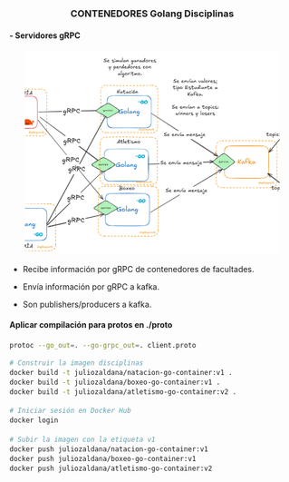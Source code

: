 ### <div align="center">CONTENEDORES Golang Disciplinas</div>

#### - Servidores gRPC

<div align="center">
<img src=disciplines.png width=450>
</div>


* Recibe información por gRPC de contenedores de facultades.

* Envía información por gRPC a kafka.

* Son publishers/producers a kafka.

#### Aplicar compilación para protos en ./proto

```bash
protoc --go_out=. --go-grpc_out=. client.proto
```

```bash
# Construir la imagen disciplinas
docker build -t juliozaldana/natacion-go-container:v1 .
docker build -t juliozaldana/boxeo-go-container:v1 .
docker build -t juliozaldana/atletismo-go-container:v2 .

# Iniciar sesión en Docker Hub
docker login

# Subir la imagen con la etiqueta v1
docker push juliozaldana/natacion-go-container:v1 
docker push juliozaldana/boxeo-go-container:v1 
docker push juliozaldana/atletismo-go-container:v2 
```

